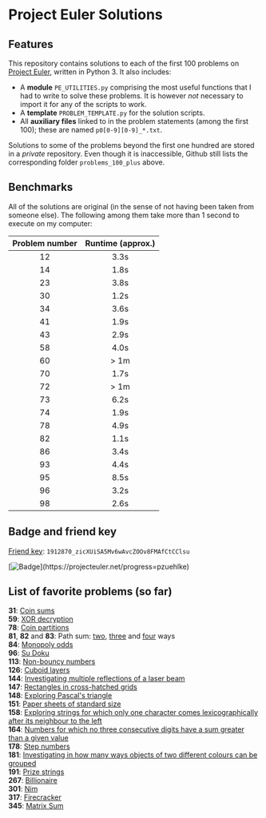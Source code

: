 # Project Euler Solutions


## Features

This repository contains solutions to each of the first
100 problems on [Project Euler](https://www.projecteuler.net), written in
Python 3. It also includes:

* A __module__ `PE_UTILITIES.py` comprising the most useful functions that I
  had to write to solve these problems. It is however _not_ necessary to import
  it for any of the scripts to work.
* A __template__ `PROBLEM_TEMPLATE.py` for the solution scripts.
* All __auxiliary files__ linked to in the problem statements (among the first
  100); these are named `p0[0-9][0-9]_*.txt`.

Solutions to some of the problems beyond the first one hundred are stored in a
_private_ repository. Even though it is inaccessible, Github still lists the
corresponding folder `problems_100_plus` above.


## Benchmarks

All of the solutions are original (in the sense of not having been taken from
someone else). The following among them take more than 1 second to execute on
my computer:

| Problem number   | Runtime (approx.)   |
| :--------------: | :-----------------: |
| 12 | 3.3s |
| 14 | 1.8s |
| 23 | 3.8s |
| 30 | 1.2s |
| 34 | 3.6s |
| 41 | 1.9s | 
| 43 | 2.9s |
| 58 | 4.0s | 
| 60 | > 1m |
| 70 | 1.7s |
| 72 | > 1m |
| 73 | 6.2s |
| 74 | 1.9s |
| 78 | 4.9s |
| 82 | 1.1s |
| 86 | 3.4s |
| 93 | 4.4s |
| 95 | 8.5s |
| 96 | 3.2s |
| 98 | 2.6s |


## Badge and friend key
  
[Friend key](https://projecteuler.net/friends): `1912870_zicXUiSA5Mv6wAvcZOOv8FMAfCtCClsu`

[![Badge](https://projecteuler.net/profile/pzuehlke.png?)](https://projecteuler.net/progress=pzuehlke)


## List of favorite problems (so far)

__31__: [Coin sums](https://projecteuler.net/problem=31)  
__59__: [XOR decryption](https://projecteuler.net/problem=59)  
__78__: [Coin partitions](https://projecteuler.net/problem=78)  
__81__, __82__ and __83__: Path sum:
[two](https://projecteuler.net/problem=81),
[three](https://projecteuler.net/problem=82) and
[four](https://projecteuler.net/problem=83) ways  
__84__: [Monopoly odds](https://projecteuler.net/problem=84)  
__96__: [Su Doku](https://projecteuler.net/problem=96)  
__113__: [Non-bouncy numbers](https://projecteuler.net/problem=113)  
__126__: [Cuboid layers](https://projecteuler.net/problem=126)  
__144__: [Investigating multiple reflections of a laser
beam](https://projecteuler.net/problem=144)  
__147__: [Rectangles in cross-hatched grids](https://projecteuler.net/problem=147)  
__148__: [Exploring Pascal's triangle](https://projecteuler.net/problem=148)  
__151__: [Paper sheets of standard size](https://projecteuler.net/problem=151)  
__158__: [Exploring strings for which only one character comes lexicographically after its neighbour to the left](https://projecteuler.net/problem=158)  
__164__: [Numbers for which no three
consecutive digits have a sum greater than a given value](https://projecteuler.net/problem=164)  
__178__: [Step numbers](https://projecteuler.net/problem=178)  
__181__: [Investigating in how many ways objects of two different colours can
be grouped](https://projecteuler.net/problem=181)  
__191__: [Prize strings](https://projecteuler.net/problem=191)  
__267__: [Billionaire](https://projecteuler.net/problem=267)  
__301__: [Nim](https://projecteuler.net/problem=301)  
__317__: [Firecracker](https://projecteuler.net/problem=317)  
__345__: [Matrix Sum](https://projecteuler.net/problem=345)  
